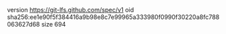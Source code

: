 version https://git-lfs.github.com/spec/v1
oid sha256:ee1e90f5f384416a9b98e8c7e99965a333980f0990f30220a8fc788063627d68
size 694
